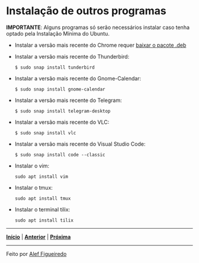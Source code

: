 # Instalação de outros programas


**IMPORTANTE**: Alguns programas só serão necessários instalar caso tenha optado pela Instalação Mínima do Ubuntu.

* Instalar a versão mais recente do Chrome requer [baixar o pacote .deb](https://www.google.com/intl/pt-BR/chrome/)

* Instalar a versão mais recente do Thunderbird:
  ```
  $ sudo snap install tunderbird
  ```

* Instalar a versão mais recente do Gnome-Calendar:
  ```
  $ sudo snap install gnome-calendar
  ```
  
* Instalar a versão mais recente do Telegram:
  ```
  $ sudo snap install telegram-desktop
  ```

* Instalar a versão mais recente do VLC:
  ```
  $ sudo snap install vlc
  ```

* Instalar a versão mais recente do Visual Studio Code:
  ```
  $ sudo snap install code --classic
  ```

* Instalar o vim:
  ```
  sudo apt install vim
  ```

* Instalar o tmux:
  ```
  sudo apt install tmux
  ```
  

* Instalar o terminal tilix:
  ```
  sudo apt install tilix
  ```
  
---

[**Início**](https://github.com/matheusF23/configurations#configura%C3%A7%C3%B5es-p%C3%B3s-instala%C3%A7%C3%A3o-ubuntu) | [**Anterior**](https://github.com/matheusF23/configurations/blob/master/temaFlatRemix.md) | [**Próxima**](https://github.com/matheusF23/configurations/blob/master/ohMyZsh.md)

---

Feito por [Alef Figueiredo](https://github.com/figueiredo-alef)
